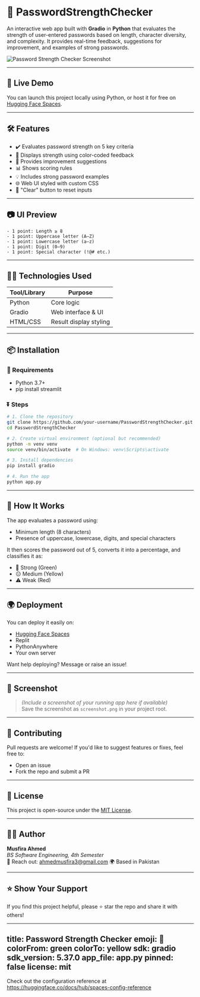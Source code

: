 # 🔐 PasswordStrengthChecker

An interactive web app built with **Gradio** in **Python** that evaluates the strength of user-entered passwords based on length, character diversity, and complexity. It provides real-time feedback, suggestions for improvement, and examples of strong passwords.

![Password Strength Checker Screenshot](screenshot.png)



---

## 🚀 Live Demo

You can launch this project locally using Python, or host it for free on [Hugging Face Spaces](https://huggingface.co/spaces).

---

## 🛠️ Features

- ✔️ Evaluates password strength on 5 key criteria
- 🎨 Displays strength using color-coded feedback
- 🧠 Provides improvement suggestions
- 📊 Shows scoring rules
- 💡 Includes strong password examples
- 🌐 Web UI styled with custom CSS
- 🔁 "Clear" button to reset inputs

---

## 📷 UI Preview

```
- 1 point: Length ≥ 8  
- 1 point: Uppercase letter (A–Z)  
- 1 point: Lowercase letter (a–z)  
- 1 point: Digit (0–9)  
- 1 point: Special character (!@# etc.)  
```

---

## 🧑‍💻 Technologies Used

| Tool/Library | Purpose                |
|--------------|------------------------|
| Python       | Core logic             |
| Gradio       | Web interface & UI     |
| HTML/CSS     | Result display styling |

---

## 📦 Installation

### 🔧 Requirements
- Python 3.7+
- pip install streamlit


### ⏬ Steps
```bash
# 1. Clone the repository
git clone https://github.com/your-username/PasswordStrengthChecker.git
cd PasswordStrengthChecker

# 2. Create virtual environment (optional but recommended)
python -m venv venv
source venv/bin/activate  # On Windows: venv\Scripts\activate

# 3. Install dependencies
pip install gradio

# 4. Run the app
python app.py
```

---

## 🧪 How It Works

The app evaluates a password using:
- Minimum length (8 characters)
- Presence of uppercase, lowercase, digits, and special characters

It then scores the password out of 5, converts it into a percentage, and classifies it as:
- 💪 Strong (Green)
- 😐 Medium (Yellow)
- ⚠️ Weak (Red)

---

## 🌍 Deployment

You can deploy it easily on:
- [Hugging Face Spaces](https://huggingface.co/spaces)
- Replit
- PythonAnywhere
- Your own server

Want help deploying? Message or raise an issue!

---

## 📸 Screenshot

> *(Include a screenshot of your running app here if available)*  
> Save the screenshot as `screenshot.png` in your project root.

---

## 🤝 Contributing

Pull requests are welcome! If you'd like to suggest features or fixes, feel free to:
- Open an issue
- Fork the repo and submit a PR

---

## 📄 License

This project is open-source under the [MIT License](LICENSE).

---

## 👨‍💻 Author

**Musfira Ahmed**  
_BS Software Engineering, 4th Semester_  
📧 Reach out: ahmedmusfira3@gmail.com 
🌍 Based in Pakistan

---

## ⭐️ Show Your Support

If you find this project helpful, please ⭐️ star the repo and share it with others!


---
title: Password Strength Checker
emoji: 🔐
colorFrom: green
colorTo: yellow
sdk: gradio
sdk_version: 5.37.0
app_file: app.py
pinned: false
license: mit
---

Check out the configuration reference at https://huggingface.co/docs/hub/spaces-config-reference
